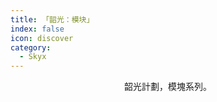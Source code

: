 ```yaml
---
title: 「韶光：模块」
index: false
icon: discover
category:
  - Skyx
---
```


<div align="center">
韶光計劃，模塊系列。
</div>